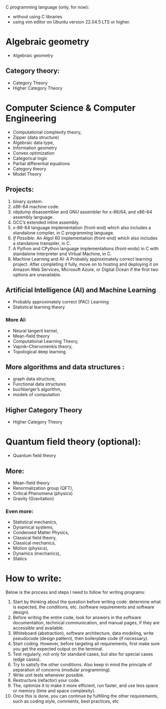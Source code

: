 C programming language (only, for now):
- without using C libraries
- using vim editor on Ubuntu version 22.04.5 LTS or higher.

# Algebraic geometry
- Algebraic geometry
## Category theory:
- Category Theory
- Higher Category Theory 

# Computer Science & Computer Engineering
- Computational complexity theory,
- Zipper (data structure)
- Algebraic data type, 
- Information geometry 
- Convex optimization 
- Categorical logic
- Partial differential equations
- Category theory
- Model Theory

## Projects:
1. binary system. 
2. x86-64 machine code. 
3. objdump disassembler and GNU assembler for x-86/64, and x86-64 assembly language. 
4. GCC’s extended inline assembly.
5. x-86-64 language implementation (front-end) which also includes a standalone compiler, in C programming language. 
6. *If Possible*: An Algol 60 implementation (front-end) which also includes a standalone transpiler, in C. 
7. A Python and CPython language implementations (front-ends) in C with standalone Interpreter and Virtual Machine, in C.   
8. Machine Learning and AI: A Probably approximately correct learning project. After completing it fully, move on to hosting and deploying it on Amazon Web Services, Microsoft Azure, or Digital Ocean if the first two options are unavailable.


## Artificial Intelligence (AI) and Machine Learning
- Probably approximately correct (PAC) Learning
- Statistical learning theory

### More AI:
- Neural tangent kernel, 
- Mean-field theory
- Computational Learning Theory, 
- Vapnik–Chervonenkis theory,  
- Topological deep learning

## More algorithms and data structures :
- graph data structure,
- Functional data structures
- buchberger’s algorithm, 
- models of computation

## Higher Category Theory 
- Higher Category Theory 

# Quantum field theory (optional):
- Quantum field theory
## More:
- Mean-field theory
- Renormalization group (QFT),
- Critical Phenomena (physics)
- Gravity (Gravitation)
### Even more:
- Statistical mechanics,
- Dynamical systems,
- Condensed Matter Physics,
- Classical field theory,
- Classical mechanics,
- Motion (physics),
- Dynamics (mechanics),
- Statics

# How to write:

Below is the process and steps I need to follow for writing programs: 
1. Start by thinking about the question before writing code: determine what is expected, the conditions, etc. (software requirements and software design). 
2. Before writing the entire code, look for answers in the software documentation, technical communication, and manual pages, if they are accessible and available. 
3. Whiteboard (abstraction), software architecture, data modeling, write pseudocode (design pattern), then boilerplate code (if necessary). 
4. Start coding. However, before targeting all requirements, first make sure you get the expected output on the terminal. 
5. Test regularly, not only for standard cases, but also for special cases (edge cases). 
6. Try to satisfy the other conditions. Also keep in mind the principle of separation of concerns (modular programming). 
7. Write unit tests whenever possible. 
8. Restructure (refactor) your code. 
9. The, optimize it to make it more efficient, run faster, and use less space or memory (time and space complexity). 
10. Once this is done, you can continue by fulfilling the other requirements, such as coding style, comments, best practices, etc
